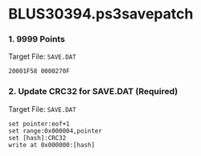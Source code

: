 # BLUS30394.ps3savepatch

### 1. 9999 Points

Target File: `SAVE.DAT`

```
20001F58 0000270F
```

### 2. Update CRC32 for SAVE.DAT (Required)

Target File: `SAVE.DAT`

```
set pointer:eof+1
set range:0x000004,pointer
set [hash]:CRC32
write at 0x000000:[hash]
```

